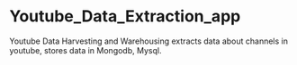 # Youtube_Data_Extraction_app
Youtube Data Harvesting and Warehousing extracts data about channels in youtube, stores data in Mongodb, Mysql.
